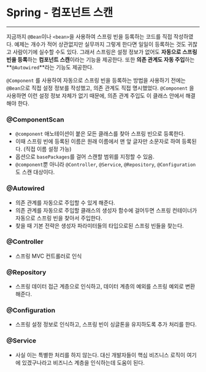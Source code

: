 # Spring - 컴포넌트 스캔

---

지금까지 `@Bean`이나 `<bean>`을 사용하여 스프링 빈을 등록하는 코드를 직접 작성하였다. 예제는 개수가 적어 상관없지만 실무까지 그렇게 한다면 일일이 등록하는 것도 귀찮고 사람이기에 실수할 수도 있다. 그래서 스프링은 설정 정보가 없어도 **자동으로 스프링 빈을 등록**하는 **컴포넌트 스캔**이라는 기능을 제공한다. 또한 **의존 관계도 자동 주입**하는 **`@Autowired`**라는 기능도 제공한다.

`@Component` 를 사용하여 자동으로 스프링 빈을 등록하는 방법을 사용하기 전에는 `@Bean`으로 직접 설정 정보를 작성했고, 의존 관계도 직접 명시했었다. `@Component` 을 사용하면 이런 설정 정보 자체가 없기 때문에, 의존 관계 주입도 이 클래스 안에서 해결해야 한다. 

### @ComponentScan

- `@component` 애노테이션이 붙은 모든 클래스를 찾아 스프링 빈으로 등록한다.
- 이때 스프링 빈에 등록된 이름은 원래 이름에서 맨 앞 글자만 소문자로 하여 등록된다. (직접 이름 설정 가능)
- 옵션으로 `basePackages`를 걸어 스캔할 범위를 지정할 수 있음.
- `@component`뿐 아니라 `@Controller`, `@Service`, `@Repository`, `@Configuration`도 스캔 대상이다.

### @Autowired 

- 의존 관계를 자동으로 주입할 수 있게 해준다.
- 의존 관계를 자동으로 주입할 클래스의 생성자 함수에 걸어두면 스프링 컨테이너가 자동으로 스프링 빈을 찾아서 주입한다. 
- 찾을 때 기본 전략은 생성자 파라미터들의 타입으로된 스프링 빈들을 찾는다. 

### @Controller

-  스프링 MVC 컨트롤러로 인식

### @Repository

- 스프링 데이터 접근 계층으로 인식하고, 데이터 계층의 예외를 스프링 예외로 변환해준다.

### @Configuration

- 스프링 설정 정보로 인식하고, 스프링 빈이 싱글톤을 유지하도록 추가 처리를 한다.

### @Service

- 사실 이는 특별한 처리를 하지 않는다. 대신 개발자들이 핵심 비즈니스 로직이 여기에 있겠구나라고 비즈니스 계층을 인식하는데 도움이 된다.


